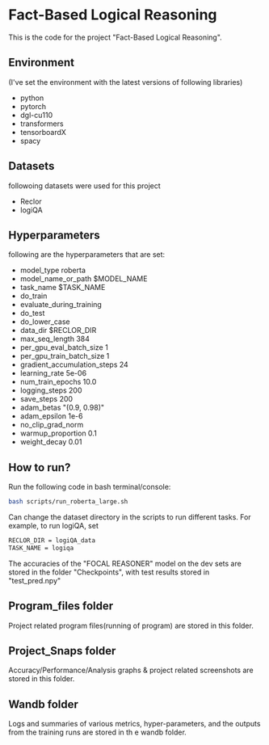 # Fact-Based Logical Reasoning
This is the code for the project "Fact-Based Logical Reasoning".



## Environment
(I've set the environment with the latest versions of following libraries)

- python
- pytorch
- dgl-cu110
- transformers
- tensorboardX
- spacy

## Datasets 

followoing datasets were used for this project

- Reclor
- logiQA

## Hyperparameters
following are the hyperparameters that are set:

- model_type roberta 
- model_name_or_path $MODEL_NAME 
- task_name $TASK_NAME 
- do_train 
- evaluate_during_training 
- do_test 
- do_lower_case 
- data_dir $RECLOR_DIR 
- max_seq_length 384 
- per_gpu_eval_batch_size 1   
- per_gpu_train_batch_size 1   
- gradient_accumulation_steps 24 
- learning_rate 5e-06 
- num_train_epochs 10.0  
- logging_steps 200 
- save_steps 200 
- adam_betas "(0.9, 0.98)" 
- adam_epsilon 1e-6 
- no_clip_grad_norm 
- warmup_proportion 0.1 
- weight_decay 0.01 


## How to run?

Run the following code in bash terminal/console:

```bash
bash scripts/run_roberta_large.sh
```


Can change the dataset directory in the scripts to run different tasks. For example, to run logiQA, set 

```BASH
RECLOR_DIR = logiQA_data
TASK_NAME = logiqa
```

The accuracies of the "FOCAL REASONER" model on the dev sets are stored in the folder "Checkpoints", with test results stored in "test_pred.npy"

## Program_files folder

Project related program files(running of program) are stored in this folder.

## Project_Snaps folder

Accuracy/Performance/Analysis graphs & project related screenshots are stored in this folder. 

## Wandb folder

Logs and summaries of various metrics, hyper-parameters, and the outputs from the training runs are stored in th e wandb folder.



